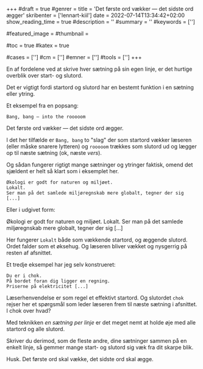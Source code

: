 +++
#draft = true
#genrer =
title = 'Det første ord vækker — det sidste ord ægger'
skribenter = ['lennart-kiil']
date = 2022-07-14T13:34:42+02:00
show_reading_time = true
#description = ''
#summary = ''
#keywords = ['']

#featured_image =
#thumbnail =

#toc = true
#katex = true

#cases = ['']
#cm = ['']
#emner = ['']
#tools = ['']
+++

En af fordelene ved at skrive hver sætning på sin egen linje, er det hurtige overblik over start- og slutord.

Det er vigtigt fordi startord og slutord har en bestemt funktion i en sætning eller ytring.

Et eksempel fra en popsang:

```
Bang, bang — into the rooooom
```

Det første ord vækker — det sidste ord ægger.

I det her tilfælde er `Bang, bang` to "slag" der som startord vækker læseren (eller måske snarere lytteren) og `rooooom` trækkes som slutord ud og lægger op til næste sætning (ok, næste *vers*).

Og sådan fungerer rigtigt mange sætninger og ytringer faktisk, omend det sjældent er helt så klart som i eksemplet her.

```
Økologi er godt for naturen og miljøet.
Lokalt.
Ser man på det samlede miljøregnskab mere globalt, tegner der sig [...]
```

Eller i udgivet form:

Økologi er godt for naturen og miljøet.
Lokalt.
Ser man på det samlede miljøregnskab mere globalt, tegner der sig \[...]

Her fungerer `Lokalt` både som vækkende startord, og æggende slutord.
Ordet falder som et øksehug.
Og læseren bliver vækket og nysgerrig på resten af afsnittet.


Et tredje eksempel har jeg selv konstrueret:

```
Du er i chok.
På bordet foran dig ligger en regning.
Priserne på elektricitet [...]
```

Læserhenvendelse er som regel et effektivt startord.
Og slutordet `chok` rejser her et spørgsmål som leder læseren frem til næste sætning i afsnittet.
I chok over hvad?

Med teknikken *en sætning per linje* er det meget nemt at holde øje med alle startord og alle slutord.

Skriver du derimod, som de fleste andre, dine sætninger sammen på en enkelt linje, så gemmer mange start- og slutord sig væk fra dit skarpe blik.

Husk.
Det første ord skal vække, det sidste ord skal ægge.


